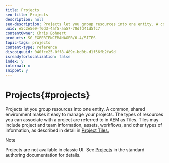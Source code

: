 ```yaml
---
title: Projects
seo-title: Projects
description: null
seo-description: Projects let you group resources into one entity. A common, shared environment makes it easy to manage your projects.
uuid: e5c2e5e9-f6d3-4af5-aa57-70dfd41d5fc7
contentOwner: Chris Bohnert
products: SG_EXPERIENCEMANAGER/6.4/SITES
topic-tags: projects
content-type: reference
discoiquuid: 040fce25-0ff8-489c-bd0b-d1f56fb2fa9d
isreadyforlocalization: false
index: y
internal: n
snippet: y
---
```


# Projects{#projects}

Projects let you group resources into one entity. A common, shared environment makes it easy to manage your projects. The types of resources you can associate with a project are referred to in AEM as Tiles. Tiles may include project and team information, assets, workflows, and other types of information, as described in detail in [Project Tiles.](#projecttiles)

>[!NOTE]
>
>Projects are not available in classic UI. See [Projects](../../authoring/using/projects.md) in the standard authoring documentation for details.

